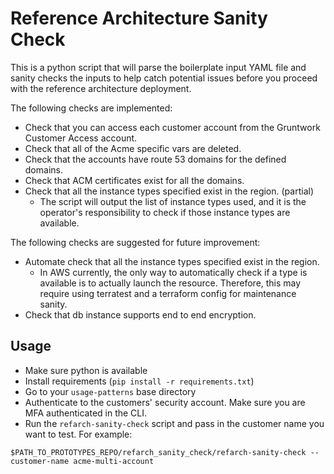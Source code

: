 # Reference Architecture Sanity Check

This is a python script that will parse the boilerplate input YAML file and sanity checks the inputs to help catch
potential issues before you proceed with the reference architecture deployment.

The following checks are implemented:

- Check that you can access each customer account from the Gruntwork Customer Access account.
- Check that all of the Acme specific vars are deleted.
- Check that the accounts have route 53 domains for the defined domains.
- Check that ACM certificates exist for all the domains.
- Check that all the instance types specified exist in the region. (partial)
    - The script will output the list of instance types used, and it is the operator's responsibility to check if those
      instance types are available.

The following checks are suggested for future improvement:

- Automate check that all the instance types specified exist in the region.
    - In AWS currently, the only way to automatically check if a type is available is to actually launch the resource.
      Therefore, this may require using terratest and a terraform config for maintenance sanity.
- Check that db instance supports end to end encryption.


## Usage

- Make sure python is available
- Install requirements (`pip install -r requirements.txt`)
- Go to your `usage-patterns` base directory
- Authenticate to the customers' security account. Make sure you are MFA authenticated in the CLI.
- Run the `refarch-sanity-check` script and pass in the customer name you want to test. For example:

```
$PATH_TO_PROTOTYPES_REPO/refarch_sanity_check/refarch-sanity-check --customer-name acme-multi-account
```
